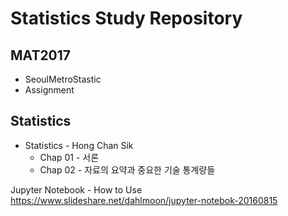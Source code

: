 # Statistics Study Repository

## MAT2017

- SeoulMetroStastic
- Assignment

## Statistics

- Statistics - Hong Chan Sik
  - Chap 01 - 서론
  - Chap 02 - 자료의 요약과 중요한 기술 통계량들

Jupyter Notebook - How to Use https://www.slideshare.net/dahlmoon/jupyter-notebok-20160815
